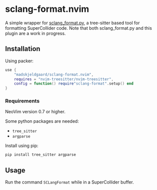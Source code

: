 # sclang-format.nvim

A simple wrapper for [sclang_format.py](https://github.com/john-d-murphy/sclang_format), a tree-sitter based tool for formatting SuperCollider code. Note that both sclang_format.py and this plugin are a work in progress.

## Installation

Using packer:

```lua
use {
	"madskjeldgaard/sclang-format.nvim", 
	requires = "nvim-treesitter/nvim-treesitter", 
	config = function() require"sclang-format".setup() end
}
```

### Requirements

NeoVim version 0.7 or higher.

Some python packages are needed:

- `tree_sitter`
- `argparse`

Install using pip:
```bash
pip install tree_sitter argparse
```

## Usage

Run the command `SCLangFormat` while in a SuperCollider buffer.
